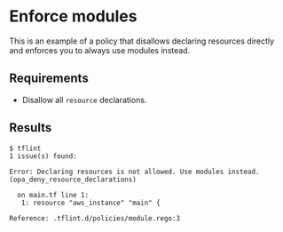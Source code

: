 # Enforce modules

This is an example of a policy that disallows declaring resources directly and enforces you to always use modules instead.

## Requirements

- Disallow all `resource` declarations.

## Results

```console
$ tflint
1 issue(s) found:

Error: Declaring resources is not allowed. Use modules instead. (opa_deny_resource_declarations)

  on main.tf line 1:
   1: resource "aws_instance" "main" {

Reference: .tflint.d/policies/module.rego:3

```
